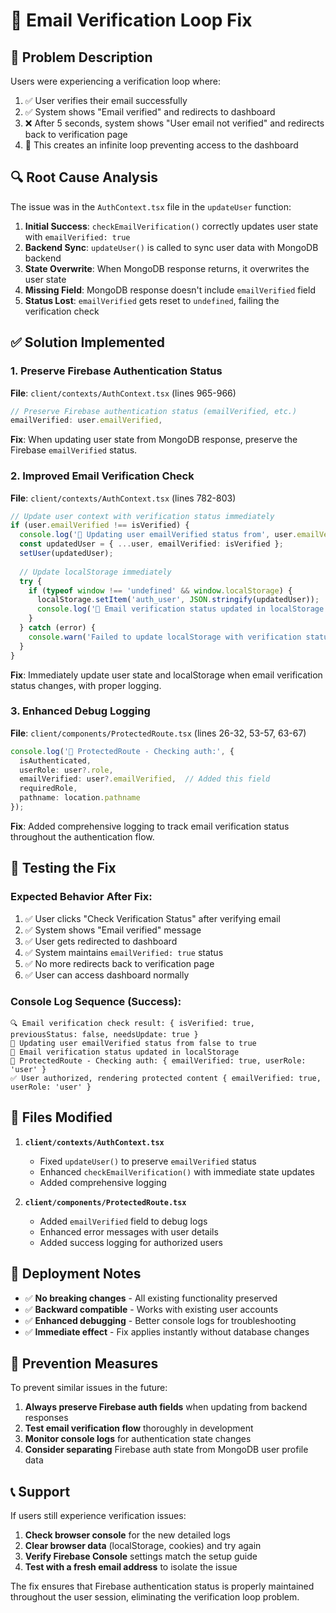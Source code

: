 # 🔧 Email Verification Loop Fix

## 🚨 Problem Description

Users were experiencing a verification loop where:
1. ✅ User verifies their email successfully
2. ✅ System shows "Email verified" and redirects to dashboard
3. ❌ After 5 seconds, system shows "User email not verified" and redirects back to verification page
4. 🔄 This creates an infinite loop preventing access to the dashboard

## 🔍 Root Cause Analysis

The issue was in the `AuthContext.tsx` file in the `updateUser` function:

1. **Initial Success**: `checkEmailVerification()` correctly updates user state with `emailVerified: true`
2. **Backend Sync**: `updateUser()` is called to sync user data with MongoDB backend
3. **State Overwrite**: When MongoDB response returns, it overwrites the user state
4. **Missing Field**: MongoDB response doesn't include `emailVerified` field
5. **Status Lost**: `emailVerified` gets reset to `undefined`, failing the verification check

## ✅ Solution Implemented

### 1. **Preserve Firebase Authentication Status**
**File**: `client/contexts/AuthContext.tsx` (lines 965-966)

```typescript
// Preserve Firebase authentication status (emailVerified, etc.)
emailVerified: user.emailVerified,
```

**Fix**: When updating user state from MongoDB response, preserve the Firebase `emailVerified` status.

### 2. **Improved Email Verification Check**
**File**: `client/contexts/AuthContext.tsx` (lines 782-803)

```typescript
// Update user context with verification status immediately
if (user.emailVerified !== isVerified) {
  console.log('🔄 Updating user emailVerified status from', user.emailVerified, 'to', isVerified);
  const updatedUser = { ...user, emailVerified: isVerified };
  setUser(updatedUser);
  
  // Update localStorage immediately
  try {
    if (typeof window !== 'undefined' && window.localStorage) {
      localStorage.setItem('auth_user', JSON.stringify(updatedUser));
      console.log('💾 Email verification status updated in localStorage');
    }
  } catch (error) {
    console.warn('Failed to update localStorage with verification status:', error);
  }
}
```

**Fix**: Immediately update user state and localStorage when email verification status changes, with proper logging.

### 3. **Enhanced Debug Logging**
**File**: `client/components/ProtectedRoute.tsx` (lines 26-32, 53-57, 63-67)

```typescript
console.log('🔄 ProtectedRoute - Checking auth:', {
  isAuthenticated,
  userRole: user?.role,
  emailVerified: user?.emailVerified,  // Added this field
  requiredRole,
  pathname: location.pathname
});
```

**Fix**: Added comprehensive logging to track email verification status throughout the authentication flow.

## 🧪 Testing the Fix

### Expected Behavior After Fix:
1. ✅ User clicks "Check Verification Status" after verifying email
2. ✅ System shows "Email verified" message
3. ✅ User gets redirected to dashboard
4. ✅ System maintains `emailVerified: true` status
5. ✅ No more redirects back to verification page
6. ✅ User can access dashboard normally

### Console Log Sequence (Success):
```
🔍 Email verification check result: { isVerified: true, previousStatus: false, needsUpdate: true }
🔄 Updating user emailVerified status from false to true
💾 Email verification status updated in localStorage
🔄 ProtectedRoute - Checking auth: { emailVerified: true, userRole: 'user' }
✅ User authorized, rendering protected content { emailVerified: true, userRole: 'user' }
```

## 🔧 Files Modified

1. **`client/contexts/AuthContext.tsx`**
   - Fixed `updateUser()` to preserve `emailVerified` status
   - Enhanced `checkEmailVerification()` with immediate state updates
   - Added comprehensive logging

2. **`client/components/ProtectedRoute.tsx`**
   - Added `emailVerified` field to debug logs
   - Enhanced error messages with user details
   - Added success logging for authorized users

## 🚀 Deployment Notes

- ✅ **No breaking changes** - All existing functionality preserved
- ✅ **Backward compatible** - Works with existing user accounts
- ✅ **Enhanced debugging** - Better console logs for troubleshooting
- ✅ **Immediate effect** - Fix applies instantly without database changes

## 🔮 Prevention Measures

To prevent similar issues in the future:

1. **Always preserve Firebase auth fields** when updating from backend responses
2. **Test email verification flow** thoroughly in development
3. **Monitor console logs** for authentication state changes
4. **Consider separating** Firebase auth state from MongoDB user profile data

## 📞 Support

If users still experience verification issues:

1. **Check browser console** for the new detailed logs
2. **Clear browser data** (localStorage, cookies) and try again
3. **Verify Firebase Console** settings match the setup guide
4. **Test with a fresh email address** to isolate the issue

The fix ensures that Firebase authentication status is properly maintained throughout the user session, eliminating the verification loop problem.
